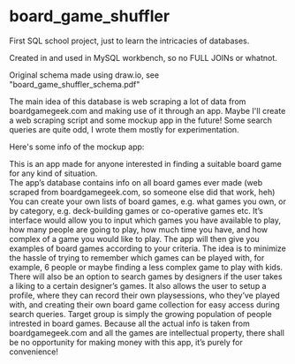 # board_game_shuffler
First SQL school project, just to learn the intricacies of databases.

Created in and used in MySQL workbench, so no FULL JOINs or whatnot.

Original schema made using draw.io, see "board_game_shuffler_schema.pdf"

The main idea of this database is web scraping a lot of data from boardgamegeek.com and making use of it through an app. 
Maybe I'll create a web scraping script and some mockup app in the future!
Some search queries are quite odd, I wrote them mostly for experimentation.

Here's some info of the mockup app:

This is an app made for anyone interested in finding a suitable board game for any kind of situation.<br>
The app’s database contains info on all board games ever made (web scraped from boardgamegeek.com, so someone else did that work, heh)
You can create your own lists of board games, e.g. what games you own, or by category, e.g. deck-building games or co-operative games etc.
It’s interface would allow you to input which games you have available to play, how many people are going to play, how much time you have, and how complex of a game you would like to play. The app will then give you examples of board games according to your criteria.
The idea is to minimize the hassle of trying to remember which games can be played with, for example, 6 people or maybe finding a less complex game to play with kids.
There will also be an option to search games by designers if the user takes a liking to a certain designer’s games.
It also allows the user to setup a profile, where they can record their own playsessions, who they’ve played with, and creating their own board game collection for easy access during search queries.
Target group is simply the growing population of people intrested in board games.
Because all the actual info is taken from boardgamegeek.com and all the games are intellectual property, there shall be no opportunity for making money with this app, it’s purely for convenience!
